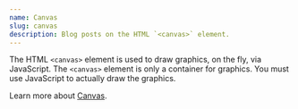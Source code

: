 ```yaml
---
name: Canvas
slug: canvas
description: Blog posts on the HTML `<canvas>` element.
---
```


The HTML `<canvas>` element is used to draw graphics, on the fly, via JavaScript. The `<canvas>` element is only a container for graphics. You must use JavaScript to actually draw the graphics.

Learn more about [Canvas](https://developer.mozilla.org/en-US/docs/Web/API/Canvas_API).
